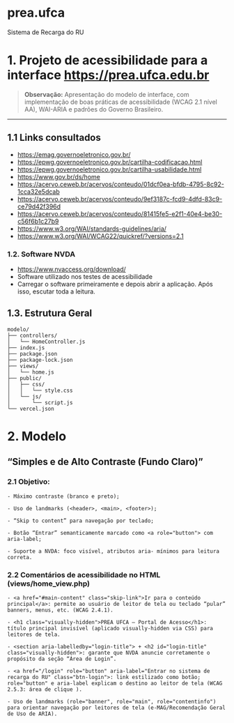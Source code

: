 # prea.ufca
Sistema de Recarga do RU

# 1. Projeto de acessibilidade para a interface https://prea.ufca.edu.br

> **Observação:** Apresentação do modelo de interface, com implementação de boas práticas de acessibilidade (WCAG 2.1 nível AA), WAI-ARIA e padrões do Governo Brasileiro.

---
## 1.1 Links consultados

- https://emag.governoeletronico.gov.br/  
- https://epwg.governoeletronico.gov.br/cartilha-codificacao.html  
- https://epwg.governoeletronico.gov.br/cartilha-usabilidade.html  
- https://www.gov.br/ds/home  
- https://acervo.ceweb.br/acervos/conteudo/01dcf0ea-bfdb-4795-8c92-1cca32e5dcab  
- https://acervo.ceweb.br/acervos/conteudo/9ef3187c-fcd9-4dfd-83c9-ce79d42f396d  
- https://acervo.ceweb.br/acervos/conteudo/81415fe5-e2f1-40e4-be30-c56f6b1c27b9  
- https://www.w3.org/WAI/standards-guidelines/aria/  
- https://www.w3.org/WAI/WCAG22/quickref/?versions=2.1  

### 1.2. Software NVDA

- https://www.nvaccess.org/download/
- Software utilizado nos testes de acessibilidade
- Carregar o software primeiramente e depois abrir a aplicação. Após isso, escutar toda a leitura.  

## 1.3. Estrutura Geral

```text
modelo/
├── controllers/
│   └── HomeController.js
├── index.js
├── package.json
├── package-lock.json
├── views/
│   └── home.js
├── public/
│   ├── css/
│   │   └── style.css
│   └── js/
│       └── script.js
└── vercel.json
```
# 2. Modelo 

## “Simples e de Alto Contraste (Fundo Claro)”

### 2.1 Objetivo:

    - Máximo contraste (branco e preto);

    - Uso de landmarks (<header>, <main>, <footer>);

    - “Skip to content” para navegação por teclado;

    - Botão “Entrar” semanticamente marcado como <a role="button"> com aria-label;

    - Suporte a NVDA: foco visível, atributos aria- mínimos para leitura correta.

### 2.2 Comentários de acessibilidade no HTML (views/home_view.php)

    - <a href="#main-content" class="skip-link">Ir para o conteúdo principal</a>: permite ao usuário de leitor de tela ou teclado “pular” banners, menus, etc. (WCAG 2.4.1).

    - <h1 class="visually-hidden">PREA UFCA – Portal de Acesso</h1>: título principal invisível (aplicado visually-hidden via CSS) para leitores de tela.

    - <section aria-labelledby="login-title"> + <h2 id="login-title" class="visually-hidden">: garante que NVDA anuncie corretamente o propósito da seção “Área de Login”.

    - <a href="/login" role="button" aria-label="Entrar no sistema de recarga do RU" class="btn-login">: link estilizado como botão; role="button" e aria-label explicam o destino ao leitor de tela (WCAG 2.5.3: área de clique ).

    - Uso de landmarks (role="banner", role="main", role="contentinfo") para orientar navegação por leitores de tela (e-MAG/Recomendação Geral de Uso de ARIA).

